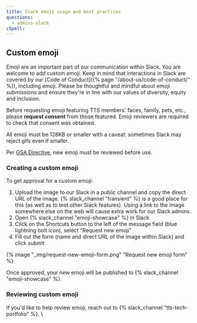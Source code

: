 ```yaml
---
title: Slack emoji usage and best practices
questions:
  - admins-slack
cSpell: 
---
```


## Custom emoji

Emoji are an important part of our communication within Slack. You are welcome
to add custom emoji. Keep in mind that interactions in Slack are covered by our
[Code of Conduct]({% page "/about-us/code-of-conduct/" %}), including emoji.
Please be thoughtful and mindful about emoji submissions and ensure they're in
line with our values of diversity, equity and inclusion.

Before requesting emoji featuring TTS members' faces, family, pets, etc., please
**request consent** from those featured. Emoji reviewers are required to check
that consent was obtained.

All emoji must be 128KB or smaller with a caveat: sometimes Slack may reject
gifs even if smaller.

Per
[GSA Directive](https://www.gsa.gov/cdnstatic/Directives/CC044995_Directive_CIO%2021602B%20CHGE%204,%20GSA%20Electronic%20Messaging%20and%20Related%20Services.pdf), new emoji must be reviewed before use. 

### Creating a custom emoji

To get approval for a custom emoji:

1. Upload the image to our Slack in a public channel and copy the direct URL of
   the image. {% slack_channel "transient" %} is a good place for this (as well
   as to test other Slack features). Using a link to the image somewhere else on
   the web will cause extra work for our Slack admins.
2. Open {% slack_channel "emoji-showcase" %} in Slack
3. Click on the Shortcuts button to the left of the message field (blue
   lightning bolt icon), select "Request new emoji"
4. Fill out the form (name and direct URL of the image within Slack) and click
   submit

{% image "_img/request-new-emoji-form.png" "Request new emoji form" %}

Once approved, your new emoji will be
published to {% slack_channel "emoji-showcase" %}.

### Reviewing custom emoji
If you'd like to help review emoji, reach out to
{% slack_channel "tts-tech-portfolio" %}.
\
